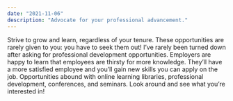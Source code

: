 ```yaml
---
date: "2021-11-06"
description: "Advocate for your professional advancement."
---
```


Strive to grow and learn, regardless of your tenure. These opportunities are rarely given to you: you have to seek them out! I’ve rarely been turned down after asking for professional development opportunities. Employers are happy to learn that employees are thirsty for more knowledge. They’ll have a more satisfied employee and you’ll gain new skills you can apply on the job. Opportunities abound with online learning libraries, professional development, conferences, and seminars. Look around and see what you’re interested in!
